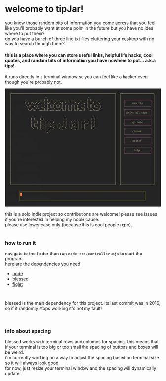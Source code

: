 
# welcome to tipJar!

you know those random bits of information you come across that you feel like you'll probably want at some point in the future but you have no idea where to put them?\
do you have a bunch of three line txt files cluttering your desktop with no way to search through them?

#### this is a place where you can store useful links, helpful life hacks, cool quotes, and random bits of information you have nowhere to put... a.k.a tips!
it runs directly in a terminal window so you can feel like a hacker even though you're probably not.

<img src="assets/tipJarWelcomeScreen.png" width="512"/>
<br>

this is a solo indie project so contributions are welcome! please see issues if you're interested in helping my noble cause.\
please use lower case only (because this is cool people repo).
<br>
<br>

### how to run it
navigate to the folder then run ```node src/controller.mjs``` to start the program.\
here are the dependencies you need
- [node](https://nodejs.org/en/download)
- [blessed](https://github.com/chjj/blessed)
- [figlet](http://www.figlet.org/)

<br>

blessed is the main dependency for this project. its last commit was in 2016, so if it randomly stops working it's not my fault!

<br>

### info about spacing

blessed works with terminal rows and columns for spacing. this means that if your terminal is too big or too small the spacing of buttons and boxes will be weird.\
i'm currently working on a way to adjust the spacing based on terminal size so it will always look good.\
for now, just resize your terminal window and the spacing will dynamically update.
